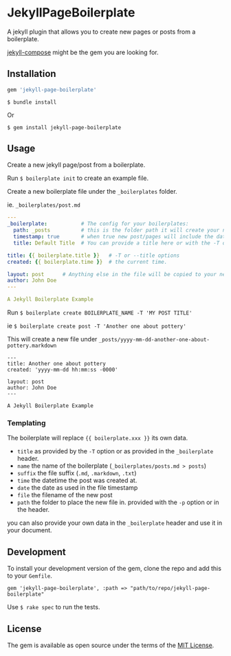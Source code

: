 # JekyllPageBoilerplate

A jekyll plugin that allows you to create new pages or posts from a boilerplate.

[jekyll-compose](https://github.com/jekyll/jekyll-compose) might be the gem you are looking for.

## Installation


```ruby
gem 'jekyll-page-boilerplate'
```

```
$ bundle install
```

Or 
```
$ gem install jekyll-page-boilerplate
```


## Usage


Create a new jekyll page/post from a boilerplate.

Run `$ boilerplate init` to create an example file.

Create a new boilerplate file under the `_boilerplates` folder.

ie. `_boilerplates/post.md`
```yaml
---
_boilerplate:           # The config for your boilerplates:
  path: _posts          # this is the folder path it will create your new post/page under. 
  timestamp: true       # when true new post/pages will include the date in the filename.
  title: Default Title  # You can provide a title here or with the -T option

title: {{ boilerplate.title }}   # -T or --title options
created: {{ boilerplate.time }}  # the current time.

layout: post      # Anything else in the file will be copied to your new post/page.
author: John Doe
---

A Jekyll Boilerplate Example

```

Run `$ boilerplate create BOILERPLATE_NAME -T 'MY POST TITLE'`

ie `$ boilerplate create post -T 'Another one about pottery'`


This will create a new file under `_posts/yyyy-mm-dd-another-one-about-pottery.markdown`
```
---
title: Another one about pottery
created: 'yyyy-mm-dd hh:mm:ss -0000'

layout: post
author: John Doe
---

A Jekyll Boilerplate Example
```

### Templating

The boilerplate will replace `{{ boilerplate.xxx }}` its own data.

- `title` as provided by the `-T` option or as provided in the `_boilerplate` header.
- `name` the name of the boilerplate (`_boilerplates/posts.md > posts`)
- `suffix` the file suffix (`.md`, `.markdown`, `.txt`)
- `time` the datetime the post was created at.
- `date` the date as used in the file timestamp
- `file` the filename of the new post
- `path` the folder to place the new file in. provided with the `-p` option or in the header.

you can also provide your own data in the `_boilerplate` header and use it in your document.




## Development

To install your development version of the gem, 
clone the repo and add this to your `Gemfile`.
```
gem 'jekyll-page-boilerplate', :path => "path/to/repo/jekyll-page-boilerplate"
```

Use `$ rake spec` to run the tests.


## License

The gem is available as open source under the terms of the [MIT License](https://opensource.org/licenses/MIT).
